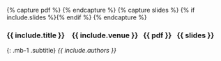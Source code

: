 {% capture pdf %} <a href="{{ include.pdf }}" aria-label="PDF" title="PDF"><i class="fa fa-file-pdf-o"></i></a> {% endcapture %}
{% capture slides %} {% if include.slides %}<a href="{{ include.slides }}" aria-label="Slides" title="Slides"><i class="fa fa-file-powerpoint-o"></i></a>{% endif %} {% endcapture %}
### **{{ include.title }}** &ensp; <span class="h5">{{ include.venue }}</span> &nbsp; {{ pdf }} &nbsp; {{ slides }}
{: .mb-1 .subtitle}
*{{ include.authors }}*

